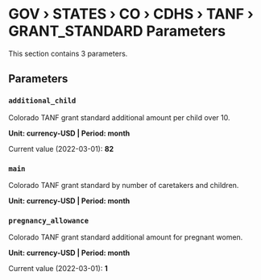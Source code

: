 # GOV › STATES › CO › CDHS › TANF › GRANT_STANDARD Parameters

This section contains 3 parameters.

## Parameters

### `additional_child`

Colorado TANF grant standard additional amount per child over 10.

**Unit: currency-USD | Period: month**

Current value (2022-03-01): **82**


### `main`

Colorado TANF grant standard by number of caretakers and children.

**Unit: currency-USD | Period: month**


### `pregnancy_allowance`

Colorado TANF grant standard additional amount for pregnant women.

**Unit: currency-USD | Period: month**

Current value (2022-03-01): **1**

